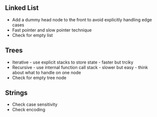 ## Linked List
* Add a dummy head node to the front to avoid explicitly handling edge cases
* Fast pointer and slow pointer technique
* Check for empty list

## Trees
* Iterative - use explicit stacks to store state - faster but trciky
* Recursive - use internal function call stack - slower but easy - think about what to handle on one node
* Check for empty tree node

## Strings
* Check case sensitivity
* Check encoding
